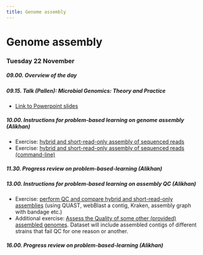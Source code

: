 ```yaml
---
title: Genome assembly
---
```


# Genome assembly

###  Tuesday 22 November

##### 09.00. Overview of the day

##### 09.15. Talk (Pallen):  *Microbial Genomics: Theory and Practice*

- [Link to Powerpoint slides](/seq-analysis/Week_3_Talk_Microbial_genomics.pptx)

##### 10.00. Instructions for problem-based learning on genome assembly (Alikhan)

- Exercise: [hybrid and short-read-only assembly of sequenced reads](/seq-analysis/genome-assembly)
- Exercise: [hybrid and short-read-only assembly of sequenced reads (command-line)](/seq-analysis/genome-assembly-cli)

##### 11.30. Progress review on problem-based-learning (Alikhan)

##### 13.00. Instructions for problem-based learning on assembly QC (Alikhan)

- Exercise: [perform QC and compare hybrid and short-read-only assemblies](/seq-analysis/assembly_qc) (using QUAST, webBlast a contig, Kraken, assembly graph with bandage etc.)
- Additional exercise: [Assess the Quality of some other (provided) assembled genomes](/seq-analysis/check_qc). Dataset will include assembled contigs of different strains that fail QC for one reason or another.

##### 16.00. Progress review on problem-based-learning (Alikhan)

